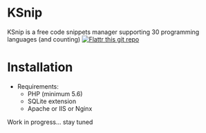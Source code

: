 KSnip
=====
KSnip is a free code snippets manager supporting 30 programming languages (and counting)
[![Flattr this git repo](http://api.flattr.com/button/flattr-badge-large.png)](https://flattr.com/submit/auto?user_id=swisstone&url=https://github.com/Ssiws/KSnip&title=Ksnip&language=FR_fr&tags=github&category=software)


Installation
============
* Requirements:
	* PHP (minimum 5.6)
	* SQLite extension
	* Apache or IIS or Nginx 


Work in progress...
stay tuned
